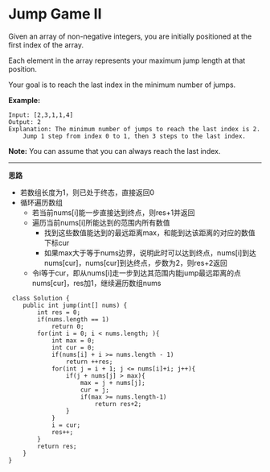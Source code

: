 # Jump Game II

Given an array of non-negative integers, you are initially positioned at the first index of the array.

Each element in the array represents your maximum jump length at that position.

Your goal is to reach the last index in the minimum number of jumps.

**Example:**
```
Input: [2,3,1,1,4]
Output: 2
Explanation: The minimum number of jumps to reach the last index is 2.
    Jump 1 step from index 0 to 1, then 3 steps to the last index.
```
**Note:**
You can assume that you can always reach the last index.

---

**思路**

* 若数组长度为1，则已处于终态，直接返回0
* 循环遍历数组
  * 若当前nums[i]能一步直接达到终点，则res+1并返回
  * 遍历当前nums[i]所能达到的范围内所有数值
    * 找到这些数值能达到的最远距离max，和能到达该距离的对应的数值下标cur
    * 如果max大于等于nums边界，说明此时可以达到终点，nums[i]到达nums[cur]，nums[cur]到达终点，步数为2，则res+2返回
  * 令i等于cur，即从nums[i]走一步到达其范围内能jump最远距离的点nums[cur]，res加1，继续遍历数组nums
  
```
 class Solution {
    public int jump(int[] nums) {
        int res = 0;
        if(nums.length == 1)
            return 0;
        for(int i = 0; i < nums.length; ){
            int max = 0; 
            int cur = 0;
            if(nums[i] + i >= nums.length - 1)
                return ++res;
            for(int j = i + 1; j <= nums[i]+i; j++){
                if(j + nums[j] > max){
                    max = j + nums[j];
                    cur = j;                    
                    if(max >= nums.length-1)
                        return res+2;
                }          
            }          
            i = cur;
            res++;
        }
        return res;
    }
}
```
